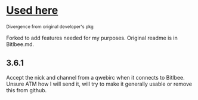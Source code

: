 # [Used here](https://irc.sameboat.live)
<span style="font-size: 12px">Divergence from original developer's pkg</span>

 Forked to add features needed for my purposes. Original readme is in Bitlbee.md.

## 3.6.1
   
 Accept the nick and channel from a qwebirc when it connects to Bitlbee.
 Unsure ATM how I will send it, will try to make it generally usable or 
 remove this from github.






